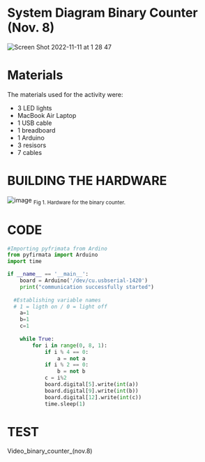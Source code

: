 # System Diagram Binary Counter (Nov. 8)

![Screen Shot 2022-11-11 at 1 28 47](https://user-images.githubusercontent.com/111761417/201152092-4c8e53ac-fe91-420e-a81f-4f9dc6ba4a59.png)

# Materials

The materials used for the activity were:
- 3 LED lights
- MacBook Air Laptop
- 1 USB cable
- 1 breadboard
- 1 Arduino
- 3 resisors
- 7 cables 

# BUILDING THE HARDWARE 

![image](https://user-images.githubusercontent.com/111761417/201153192-b2dddf98-c706-4c41-9833-6200f271aa3d.png)
<sub> Fig 1. Hardware for the binary counter. 
  
# CODE
  
```.py
#Importing pyfrimata from Ardino
from pyfirmata import Arduino
import time

if __name__ == '__main__':
    board = Arduino('/dev/cu.usbserial-1420')
    print("communication successfully started")
    
  #Establishing variable names 
  # 1 = ligth on / 0 = light off
    a=1
    b=1
    c=1
    
    while True:
        for i in range(0, 8, 1):    
            if i % 4 == 0:
                a = not a
            if i % 2 == 0:
                b = not b
            c = i%2
            board.digital[5].write(int(a))
            board.digital[9].write(int(b))
            board.digital[12].write(int(c))
            time.sleep(1)
```

# TEST

Video_binary_counter_(nov.8)
  
  
